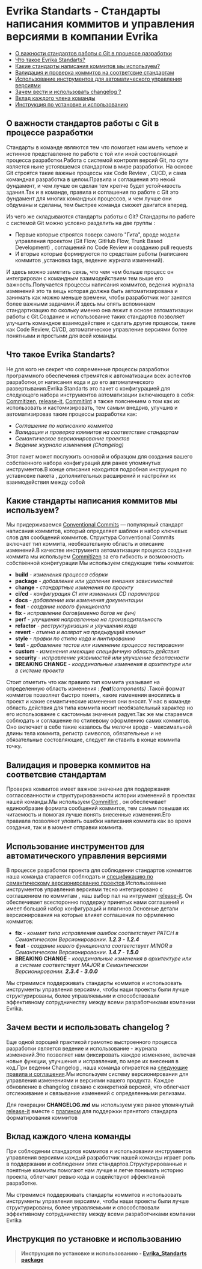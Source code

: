 # Evrika Standarts - Стандарты написания коммитов и управления версиями в компании Evrika

* [О важности стандартов работы с Git в процессе разработки](#chapter1)
* [Что такое Evrika Standarts?](#chapter2)
* [Какие стандарты написания коммитов мы используем?](#chapter3)
* [Валидация и проверка коммитов на соответсвие стандартам](#chapter4)
* [Использование инструментов для автоматического управления версиями](#chapter5)
* [Зачем вести и использовать changelog ?](#chapter6) 
* [Вклад каждого члена команды](#chapter7)
* [Инструкция по установке и использованию](#chapter8)

## О важности стандартов работы с Git в процессе разработки <a name="chapter1"></a>

Стандарты в команде являются тем что помогает нам иметь четкое и истинное представление по работе с той или иной состовляющей процесса разработки.Работа с системой контроля версий Git, по сути является ныне устоявшемся стандартом в мире разработки. На основе Git строятся такие важные процессы как Code Review , CI/CD, и сама командная разработка в целом.Правила и соглашения это некий фундамент, и чем лучше он сделан тем крепче будет устойчивость здания.Так и в команде, правила и соглашения по работе с Git это фундамент для многих командных процессов, и чем лучше они обдуманы и сделаны, тем быстрее команда сможет двигатся вперед.

Из чего же складываются стандарты работы с Git? Стандарты по работе с системой Git можно условно разделить на две группы :
* Первые которые строятся поверх самого "Гита", вроде модели управления проектом (Git Flow, GitHub Flow, Trunk Based Development) , соглашений по Code Review и созданию pull requests
* И вторые которые формируются по средствам работы (написание коммитов ,установка tags, ведение журнала изменений).  

И здесь можно заметить связь, что чем чем больше процесс он интегрирован с командным взаимодействием тем выше его важность.Получается процессы написания коммитов, ведения журнала изменений это та вещь которая должна быть автоматизирована и занимать как можно меньше времени, чтобы разработчик мог занятся более важными задачами.И здесь мы опять вспоминаем стандартизацию по скольку именно она лежит в основе автоматизации работы с Git.Создание и использование таких стандартов позволяет улучшить командное взаимодействие и сделать другие процессы, такие как Code Review, CI/CD, автоматическое управление версиями более понятными и простыми для всей команды.

## Что такое Evrika Standarts? <a name="chapter2"></a>

Не для кого не секрет что современные процессы разработки программного обеспечения стремятся к автоматизации всех аспектов разработки,от написания кода и до его автоматического развертывания.Evrika Standarts это пакет с конфигурацией для следующего набора инструментов автоматизации включающего в себя: [Commitizen](https://commitizen-tools.github.io/commitizen/), [release-it](https://github.com/release-it/release-it/tree/main),  [Commitlint](https://github.com/conventional-changelog/commitlint) а также пояснением о том как их использовать и кастомизировать, тем самым внедрив, улучшив и автоматизировав такие процессы разработки как:

* *Соглашение по написанию коммитов*
* *Валидация и проверка коммитов на соответствие стандартам*
* *Семантическое версионирование проектов*
* *Ведение журнала изменения (Changelog)*

Этот пакет может послужить основой и образцом для создания вашего собственного набора конфигураций для ранее упомянутых инструментов.В конце описания находится подробная инструкция по уставновке пакета , дополнительных расширений и настройки их взаимодействия между собой

## Какие стандарты написания коммитов мы используем? <a name="chapter3"></a>

Мы придерживаемся [Conventional Commits](https://-www.conventionalcommits.org/ru/v1.0.0/) — популярный стандарт написания коммитов, который определяет шаблон и набор ключевых слов для сообщений коммитов. Структура Conventional Commits включает тип коммита, необязательную область и описание изменений.В качестве инструмента автоматизации процесса создания коммита мы используем [Commitizen](https://commitizen-tools.github.io/commitizen/) за его гибкость и возможность собственной конфигурации Мы используем следующие типы коммитов: 

+ __build__ - *изменения процесса сборки*
+ __package__ - *добавление или удаление внешних зависимостей*
+ __change__ - *стандартные изменения по проекту*
+ __ci/cd__ - *конфигурация CI или изменения CD параметров*
+ __docs__ - *добавление или изменения документации*
+ __feat__ - *создание нового функционала*
+ __fix__ - *исправление багов(именно багов не фич)*
+ __perf__ - *улучшения направленные на производительность*
+ __refactor__ - *реструктуризация и улучшения кода*
+ __revert__ - *отмена и возврат на предыдущий коммит*
+ __style__ -  *правки по стилю кода и линтированию*
+ __test__ - *добавление тестов или изменение процесса тестирования*
+ __custom__ - *изменения имеющие специфичную область действия*
+ __security__ - *исправление уязвимостей или улучшение безопасности*
+ __BREAKING CHANGE__ - *координальные изменения в архитектуре или в системе проекта*

Стоит отметить что как правило тип коммита указывает на определенную область изменения : *__feat__(components)* .Такой формат коммитов позволяет быстро понять, какие изменения вносились в проект и какие семантические изменения они вносят. У нас в команде область действия для типа коммита носит необязательный характер но его использование с кастомным значения радует.Так же мы стараемся соблюдать и соглашение по стилевому оформлению самих коммитов. Оно включает в себе такие казалось бы мелочи вроде - максимальной длины тела коммита, регистр символов, обязательные и не обязательные состовляющие, следует ли ставить в конце коммита точку.

## Валидация и проверка коммитов на соответсвие стандартам  <a name="chapter4"></a>

Проверка коммитов имеет важное значение для поддержания согласованности и структурированности истории изменений в проектах нашей команды.Мы используем [Commitlint](https://github.com/conventional-changelog/commitlint) , он обеспечивает единообразие формата сообщений коммитов, тем самым повышая их читаемость и помогая лучше понять внесенные изменения.Его правиала позволяют уловить ошибки написания коммита как во время создания, так и в момент отправки коммита.

## Использование инструментов для автоматического управления версиями <a name="chapter5"></a>

В процессе разработки проекта для соблюдении стандартов коммитов наша команда старается соблюдать и [спецификацию по семантическому версионированию проектов](https://semver.org/lang/ru/spec/v2.0.0.html).Использование инструментов управления версиями тесно интегрировано с соглашением по коммитам , наш выбор пал на интрумент [release-it](https://github.com/release-it/release-it/tree/main). Он обеспечивает всесторонню поддержу принятых нами соглашений и имеет большой набор конфигураций и плагинов.Основные детали версионирования на которые влияет соглашения по офрмлению коммитов:

+ __fix__ - *коммит типа исправления ошибок соответствует PATCH в Cемантическом Версионировании. __1.2.3__ - __1.2.4__* 
+ __feat__ - *создание нового функционала соответствует MINOR в Cемантическом Версионировании. __1.4.7__ - __1.5.0__*
+  __BREAKING CHANGE__ - *координальные изменения в архитектуре или в системе соответствует MAJOR в Cемантическом Версионировании. __2.3.4__ - __3.0.0__*


Мы стремимся поддерживать стандарты коммитов и использовать инструменты управления версиями, чтобы наши проекты были лучше структурированы, более управляемыми и способствовали эффективному сотрудничеству между всеми разработчиками компании Evrika.

## Зачем вести и использовать changelog ? <a name="chapter6"></a>

Еще одной хорошей практикой грамотно выстроенного процесса разработки является ведение и использование - журнала изменений.Это позволяет нам фиксировать каждое изменение, включая новые функции, улучшения и исправления, по мере их внесения в код.При ведении Changelog , наша команда опирается на [следующие правила и соглашения](https://keepachangelog.com/ru/1.1.0/).Мы используем систему версионирования для управления изменениями и версиями нашего продукта. Каждое обновление в changelog связано с конкретной версией, что облегчает отслеживание и связывание изменений с определенными релизами.

Для генерации __CHANGELOG.md__ мы используем уже ранее упомянутый [release-it](https://github.com/release-it/release-it/tree/main) вместе с [плагином](https://github.com/release-it/conventional-changelog) для поддержки прянятого стандарта форматирования коммитов

## Вклад каждого члена команды <a name="chapter7"></a>

При соблюдении стандартов коммитов и использовании инструментов управления версиями каждый разработчик нашей команды играет роль в поддержании и соблюдении этих стандартов.Структурированные и понятные коммиты помогают нам лучше и легче понимать историю проекта, облегчают ревью кода и содействуют эффективной разработке.

Мы стремимся поддерживать стандарты коммитов и использовать инструменты управления версиями, чтобы наши проекты были лучше структурированы, более управляемыми и способствовали эффективному сотрудничеству между всеми разработчиками компании Evrika

## Инструкция по установке и использованию <a name="chapter8"></a>

>  __Инструкция по установке и использованию - [Evrika_Standarts package](./MANUAL.md)__